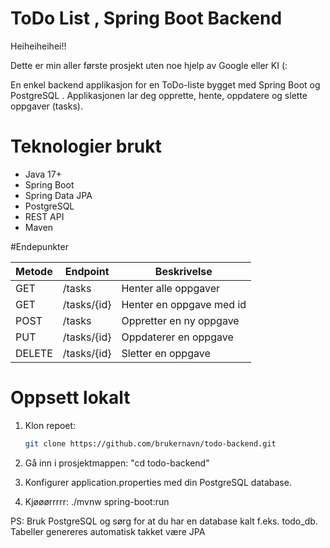 # ToDo List , Spring Boot Backend

Heiheiheihei!! 

Dette er min aller første prosjekt uten noe hjelp av Google eller KI (:

En enkel backend applikasjon for en ToDo-liste bygget med Spring Boot og PostgreSQL . Applikasjonen lar deg opprette, hente, oppdatere og slette oppgaver (tasks).




# Teknologier brukt

- Java 17+
- Spring Boot
- Spring Data JPA
- PostgreSQL
- REST API
- Maven

#Endepunkter

| Metode | Endpoint       | Beskrivelse                 |
|--------|----------------|-----------------------------|
| GET    | /tasks         | Henter alle oppgaver        |
| GET    | /tasks/{id}    | Henter en oppgave med id    |
| POST   | /tasks         | Oppretter en ny oppgave     |
| PUT    | /tasks/{id}    | Oppdaterer en oppgave       |
| DELETE | /tasks/{id}    | Sletter en oppgave          |

#  Oppsett lokalt

1. Klon repoet:
   ```bash
   git clone https://github.com/brukernavn/todo-backend.git

2. Gå inn i prosjektmappen:
"cd todo-backend"

3. Konfigurer application.properties med din PostgreSQL database.

4. Kjøøørrrrr: ./mvnw spring-boot:run


PS: Bruk PostgreSQL og sørg for at du har en database kalt f.eks. todo_db. Tabeller genereres automatisk takket være JPA 

